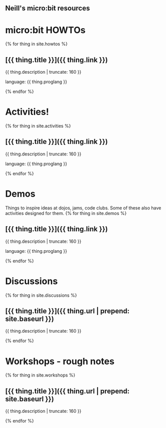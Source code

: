 ## Neill's micro:bit resources

# micro:bit HOWTOs

{% for thing in site.howtos %}

## [{{ thing.title }}]({{ thing.link }})

<p class="post-excerpt">{{ thing.description | truncate: 160 }}</p>
<p>language: {{ thing.proglang }}</p>

{% endfor %}   


# Activities!

{% for thing in site.activities %}

## [{{ thing.title }}]({{ thing.link }})

<p class="post-excerpt">{{ thing.description | truncate: 160 }}</p>
<p>language: {{ thing.proglang }}</p>

{% endfor %}    

# Demos

Things to inspire ideas at dojos, jams, code clubs.  Some of these also have activities designed for them.
{% for thing in site.demos %}

## [{{ thing.title }}]({{ thing.link }})

<p class="post-excerpt">{{ thing.description | truncate: 160 }}</p>
<p>language: {{ thing.proglang }}</p>


{% endfor %}   

# Discussions

{% for thing in site.discussions %}

## [{{ thing.title }}]({{ thing.url | prepend: site.baseurl }})

<p class="post-excerpt">{{ thing.description | truncate: 160 }}</p>

{% endfor %}   

# Workshops - rough notes

{% for thing in site.workshops %}

## [{{ thing.title }}]({{ thing.url | prepend: site.baseurl }})

<p class="post-excerpt">{{ thing.description | truncate: 160 }}</p>

{% endfor %}   